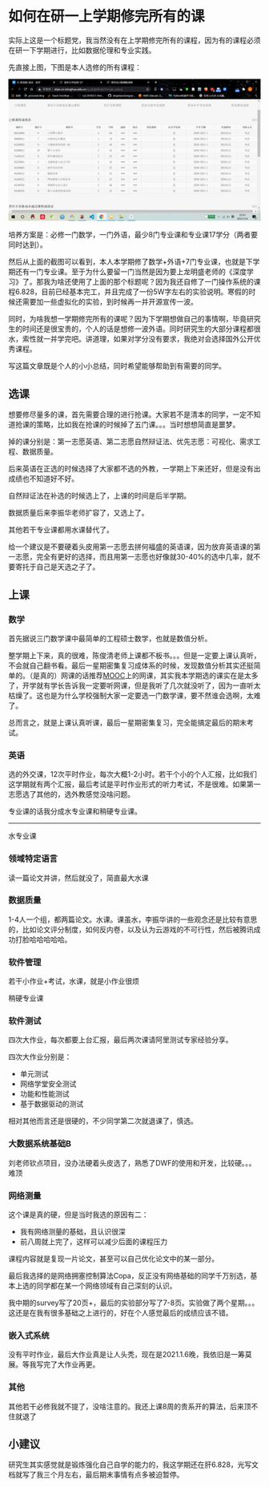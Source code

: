 # 如何在研一上学期修完所有的课

实际上这是一个标题党，我当然没有在上学期修完所有的课程，因为有的课程必须在研一下学期进行，比如数据伦理和专业实践。

先直接上图，下图是本人选修的所有课程：

![](./20/course.png)

培养方案是：必修一门数学，一门外语，最少8门专业课和专业课17学分（两者要同时达到）。

然后从上面的截图可以看到，本人本学期修了数学+外语+7门专业课，也就是下学期还有一门专业课。至于为什么要留一门当然是因为要上龙明盛老师的《深度学习》了。那我为啥还使用了上面的那个标题呢？因为我还自修了一门操作系统的课程6.828，目前已经基本完工，并且完成了一份5W字左右的实验说明。寒假的时候还需要加一些虚拟化的实验，到时候再一并开源宣传一波。



同时，为啥我想一学期修完所有的课呢？因为下学期想做自己的事情啊，毕竟研究生的时间还是很宝贵的，个人的话是想修一波外语。同时研究生的大部分课程都很水，索性就一并学完吧。讲道理，如果对学分没有要求，我绝对会选择国外公开优秀课程。

写这篇文章既是个人的小小总结，同时希望能够帮助到有需要的同学。



## 选课

想要修尽量多的课，首先需要合理的进行抢课。大家若不是清本的同学，一定不知道抢课的策略，比如我在抢课的时候掉了五门课。。。当时想想简直是噩梦。

掉的课分别是：第一志愿英语、第二志愿自然辩证法、优先志愿：可视化、需求工程、数据质量。

后来英语在正选的时候选择了大家都不选的外教，一学期上下来还好，但是没有出成绩也不知道好不好。

自然辩证法在补选的时候选上了，上课的时间是后半学期。

数据质量后来李振华老师扩容了，又选上了。

其他若干专业课都用水课替代了。



给一个建议是不要硬着头皮用第一志愿去拼何福盛的英语课，因为放弃英语课的第一志愿，完全有更好的选择，而且用第一志愿也好像就30-40%的选中几率，就不要寄托于自己是天选之子了。



## 上课

### 数学

首先据说三门数学课中最简单的工程硕士数学，也就是数值分析。

整学期上下来，真的很难，陈俊清老师上课都不板书。。。但是一定要上课认真听，不会就自己翻书看。最后一星期密集复习成体系的时候，发现数值分析其实还挺简单的。（是真的）网课的话推荐[MOOC](https://www.icourse163.org/course/NEU-1002089009)上的网课，其实我本学期选的课实在是太多了，开学就有学长告诉我一定要听网课，但是我听了几次就没听了，因为一直听太枯燥了。这也是为什么学校强制大家一定要选一门数学课，要不然谁会选啊，太难了。

总而言之，就是上课认真听课，最后一星期密集复习，完全能搞定最后的期末考试。

### 英语

选的外交课，12次平时作业，每次大概1-2小时。若干个小的个人汇报，比如我们这学期就有两个汇报，最后考试是平时作业形式的听力考试，不是很难。如果第一志愿选了其他的，选外教感觉没啥问题。



专业课的话我分成水专业课和稍硬专业课。

___________________________



水专业课

### 领域特定语言

读一篇论文并讲，然后就没了，简直最大水课

### 数据质量

1-4人一个组，都两篇论文。水课。课虽水，李振华讲的一些观念还是比较有意思的，比如论文评分制度，如何反内卷，以及认为云游戏的不可行性，然后被腾讯成功打脸哈哈哈哈哈。

### 软件管理

若干小作业+考试，水课，就是小作业很烦



稍硬专业课

### 软件测试

四次大作业，每次都要上台汇报，最后两次课请阿里测试专家经验分享。

四次大作业分别是：

+ 单元测试
+ 网络学堂安全测试
+ 功能和性能测试
+ 基于数据驱动的测试

相对其他而言还是很硬的，不少同学第二次就退课了，慎选。



### 大数据系统基础B

刘老师钦点项目，没办法硬着头皮选了，熟悉了DWF的使用和开发，比较硬。。。难顶



### 网络测量

这个课是真的硬，但是当时我选的原因有二：

+ 我有网络测量的基础，且认识很深
+ 前八周就上完了，这样可以减少后面的课程压力

课程内容就是复现一片论文，甚至可以自己优化论文中的某一部分。

最后我选择的是网络拥塞控制算法Copa，反正没有网络基础的同学千万别选，基本上选的同学都在某一个网络领域有自己深刻的认识。

我中期的survey写了20页+，最后的实验部分写了7-8页。实验做了两个星期。。。这还是在我有很多基础之上进行的，好在个人感觉最后的成绩应该不错。



### 嵌入式系统

没有平时作业，最后大作业真是让人头秃，现在是2021.1.6晚，我依旧是一筹莫展。等我写完了大作业再更。



### 其他

其他若干必修我就不提了，没啥注意的。我还上课8周的贵系开的算法，后来顶不住就退了



## 小建议

研究生其实感觉就是锻炼强化自己自学的能力的，我这学期还在肝6.828，光写文档就写了我三个月左右，最后期末事情有点多被迫暂停。

